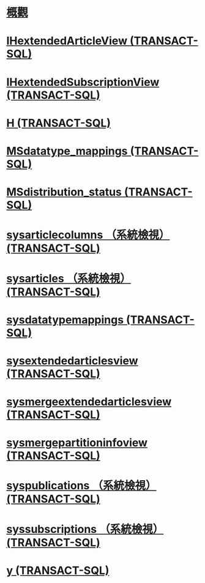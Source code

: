 # [概觀](replication-views-transact-sql.md)  
# [IHextendedArticleView (TRANSACT-SQL)](ihextendedarticleview-transact-sql.md)  
# [IHextendedSubscriptionView (TRANSACT-SQL)](ihextendedsubscriptionview-transact-sql.md)  
# [H (TRANSACT-SQL)](ihsyscolumns-transact-sql.md)  
# [MSdatatype_mappings (TRANSACT-SQL)](msdatatype-mappings-transact-sql.md)  
# [MSdistribution_status (TRANSACT-SQL)](msdistribution-status-transact-sql.md)  
# [sysarticlecolumns （系統檢視） (TRANSACT-SQL)](sysarticlecolumns-system-view-transact-sql.md)  
# [sysarticles （系統檢視） (TRANSACT-SQL)](sysarticles-system-view-transact-sql.md)  
# [sysdatatypemappings (TRANSACT-SQL)](sysdatatypemappings-transact-sql.md)  
# [sysextendedarticlesview (TRANSACT-SQL)](sysextendedarticlesview-transact-sql.md)  
# [sysmergeextendedarticlesview (TRANSACT-SQL)](sysmergeextendedarticlesview-transact-sql.md)  
# [sysmergepartitioninfoview (TRANSACT-SQL)](sysmergepartitioninfoview-transact-sql.md)  
# [syspublications （系統檢視） (TRANSACT-SQL)](syspublications-system-view-transact-sql.md)  
# [syssubscriptions （系統檢視） (TRANSACT-SQL)](syssubscriptions-system-view-transact-sql.md)  
# [y (TRANSACT-SQL)](systranschemas-transact-sql.md)  
